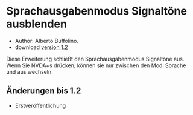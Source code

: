 # Sprachausgabenmodus Signaltöne ausblenden #
*	 Author: Alberto Buffolino.
*	 download [version 1.2][1]

Diese Erweiterung  schließt den Sprachausgabenmodus Signaltöne aus. Wenn Sie
NVDA+s  drücken, können sie nur zwischen den Modi Sprache und aus wechseln.

## Änderungen bis 1.2 ##
*	 Erstveröffentlichung

[1]: http://addons.nvda-project.org/files/get.php?file=nb
